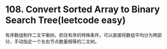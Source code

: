 # 108. Convert Sorted Array to Binary Search Tree(leetcode easy)
有序数组制作二叉平衡树。抓住有序的特殊条件。可以直接将数组平均分为两部分，手动指定一个左右节点数量相等的二叉树。